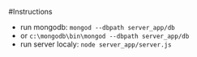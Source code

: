 #Instructions

* run mongodb: ``mongod --dbpath server_app/db``
* or ``c:\mongodb\bin\mongod --dbpath server_app/db``
* run server localy: ``node server_app/server.js``

